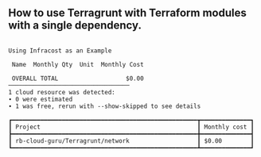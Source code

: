 ## How to use Terragrunt with Terraform modules with a single dependency. 

```````````````````````````````````````````

Using Infracost as an Example

 Name  Monthly Qty  Unit  Monthly Cost

 OVERALL TOTAL                   $0.00
──────────────────────────────────
1 cloud resource was detected:
∙ 0 were estimated
∙ 1 was free, rerun with --show-skipped to see details

┏━━━━━━━━━━━━━━━━━━━━━━━━━━━━━━━━━━━━━━━━━━━━━━━━━━━━┳━━━━━━━━━━━━━━┓
┃ Project                                            ┃ Monthly cost ┃
┣━━━━━━━━━━━━━━━━━━━━━━━━━━━━━━━━━━━━━━━━━━━━━━━━━━━━╋━━━━━━━━━━━━━━┫
┃ rb-cloud-guru/Terragrunt/network                   ┃ $0.00        ┃
┗━━━━━━━━━━━━━━━━━━━━━━━━━━━━━━━━━━━━━━━━━━━━━━━━━━━━┻━━━━━━━━━━━━━━┛
```````````````````````````````````````````
